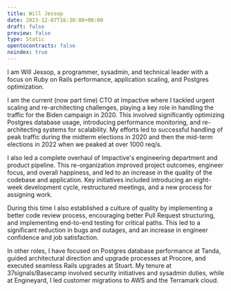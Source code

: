 ```yaml
---
title: Will Jessop
date: 2023-12-07T16:30:00+00:00
draft: false
preview: false
type: Static
opentocontracts: false
noindex: true
---
```


I am Will Jessop, a programmer, sysadmin, and technical leader with a focus on Ruby on Rails performance, application scaling, and Postgres optimization.

I am the current (now part time) CTO at Impactive where I tackled urgent scaling and re-architecting challenges, playing a key role in handling the traffic for the Biden campaign in 2020. This involved significantly optimizing Postgres database usage, introducing performance monitoring, and re-architecting systems for scalability. My efforts led to successful handling of peak traffic during the midterm elections in 2020 and then the mid-term elections in 2022 when we peaked at over 1000 req/s.

I also led a complete overhaul of Impactive's engineering department and product pipeline. This re-organization improved project outcomes, engineer focus, and overall happiness, and led to an increase in the quality of the codebase and application. Key initiatives included introducing an eight-week development cycle, restructured meetings, and a new process for assigning work.

During this time I also established a culture of quality by implementing a better code review process, encouraging better Pull Request structuring, and implementing end-to-end testing for critical paths. This led to a significant reduction in bugs and outages, and an increase in engineer confidence and job satisfaction.

In other roles, I have focused on Postgres database performance at Tanda, guided architectural direction and upgrade processes at Procore, and executed seamless Rails upgrades at Stuart. My tenure at 37signals/Basecamp involved security initiatives and sysadmin duties, while at Engineyard, I led customer migrations to AWS and the Terramark cloud.
